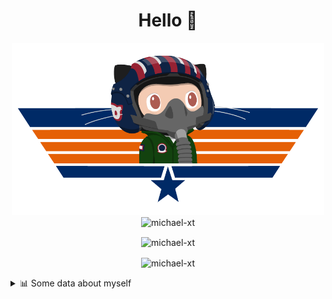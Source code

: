 <h1 align="center">Hello 👋</h1>


<p align="center"><img src="https://raw.githubusercontent.com/Michael-xT/Michael-xT/main/.github/topguntocat.png" width=500>
 <br>
<img src="https://komarev.com/ghpvc/?username=michael-xt&style=for-the-badge" alt="michael-xt" /> 
</p>

<p align="center"><img align="center" src="https://github-readme-stats.vercel.app/api/top-langs/?username=michael-xt&layout=compact&theme=dark&show_icons=true" alt="michael-xt" /></p>
<p align="center"><img align="center" src="https://github-readme-stats.vercel.app/api?username=michael-xt&show_icons=true&theme=dark&show_icons=true" alt="michael-xt" /></p>

<details align="left"><summary>📊 Some data about myself</summary>
<p>

<!--START_SECTION:waka-->
![Code Time](http://img.shields.io/badge/Code%20Time-2%2C002%20hrs%204%20mins-blue)

**🐱 My GitHub Data** 

> 📦 4.2 MB Used in GitHub's Storage 
 > 
> 🚫 Not Opted to Hire
 > 
> 📜 12 Public Repositories 
 > 
> 🔑 31 Private Repositories 
 > 
📅 **I'm Most Productive on Thursday** 

```text
Monday                   136 commits         ████░░░░░░░░░░░░░░░░░░░░░   16.00 % 
Tuesday                  129 commits         ████░░░░░░░░░░░░░░░░░░░░░   15.18 % 
Wednesday                115 commits         ███░░░░░░░░░░░░░░░░░░░░░░   13.53 % 
Thursday                 186 commits         █████░░░░░░░░░░░░░░░░░░░░   21.88 % 
Friday                   78 commits          ██░░░░░░░░░░░░░░░░░░░░░░░   09.18 % 
Saturday                 107 commits         ███░░░░░░░░░░░░░░░░░░░░░░   12.59 % 
Sunday                   99 commits          ███░░░░░░░░░░░░░░░░░░░░░░   11.65 % 
```


📊 **This Week I Spent My Time On** 

```text
🕑︎ Time Zone: Europe/Bucharest

🔥 Editors: 
VS Code                  22 hrs 35 mins      █████████████████████████   99.93 % 
Visual Studio            0 secs              ░░░░░░░░░░░░░░░░░░░░░░░░░   00.07 % 

💻 Operating System: 
Mac                      21 hrs 28 mins      ████████████████████████░   94.96 % 
Windows                  1 hr 8 mins         █░░░░░░░░░░░░░░░░░░░░░░░░   05.04 % 
```

**Timeline**

![Lines of Code chart](https://raw.githubusercontent.com/Michael-xT/Michael-xT/main/assets/bar_graph.png)


 Last Updated on 29/06/2024 00:46:24 UTC
<!--END_SECTION:waka-->
</p>
